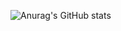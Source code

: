 ![Anurag's GitHub stats](https://github-readme-stats.vercel.app/api?username=JPM-codes&show_icons=true&theme=radical)
